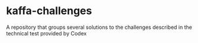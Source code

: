 # kaffa-challenges
A repository that groups several solutions to the challenges described in the technical test provided by Codex
